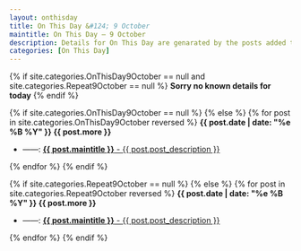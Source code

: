 ```yaml
---
layout: onthisday
title: On This Day &#124; 9 October
maintitle: On This Day — 9 October
description: Details for On This Day are genarated by the posts added to the website so the content is subject to changes/updates over time.
categories: [On This Day]
---
```


{% if site.categories.OnThisDay9October == null and site.categories.Repeat9October == null %}
<strong>Sorry no known details for today</strong>
{% endif %}

{% if site.categories.OnThisDay9October == null %}
{% else %}
{% for post in site.categories.OnThisDay9October reversed %}
<strong>{{ post.date | date: "%e %B %Y" }} {{ post.more }}</strong>
<ul>
<li> ——: <a href="{{ post.url }}"><strong>{{ post.maintitle }}</strong> - {{ post.post_description }}</a></li>
</ul>
{% endfor %}
{% endif %}

{% if site.categories.Repeat9October == null %}
{% else %}
{% for post in site.categories.Repeat9October reversed %}
<strong>{{ post.date | date: "%e %B %Y" }} {{ post.more }}</strong>
<ul>
<li> ——: <a href="{{ post.url }}"><strong>{{ post.maintitle }}</strong> - {{ post.post_description }}</a></li>
</ul>
{% endfor %}
{% endif %}
